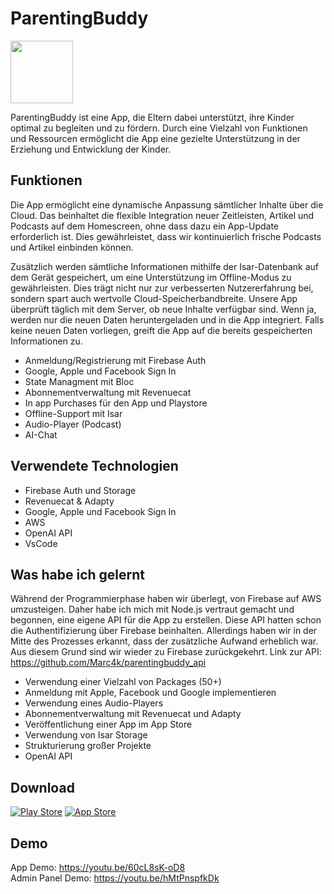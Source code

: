 # ParentingBuddy

<img src="https://github.com/Marc4k/me/assets/80976974/7e7228a1-f68c-4702-a750-dd22068a97f4" height="100">


ParentingBuddy ist eine App, die Eltern dabei unterstützt, ihre Kinder optimal zu begleiten und zu fördern.
Durch eine Vielzahl von Funktionen und Ressourcen ermöglicht die App eine gezielte Unterstützung in der Erziehung und Entwicklung der Kinder.



## Funktionen
Die App ermöglicht eine dynamische Anpassung sämtlicher Inhalte über die Cloud. Das beinhaltet die flexible Integration neuer Zeitleisten, Artikel und Podcasts auf dem Homescreen, ohne dass dazu ein App-Update erforderlich ist. Dies gewährleistet, dass wir kontinuierlich frische Podcasts und Artikel einbinden können.

Zusätzlich werden sämtliche Informationen mithilfe der Isar-Datenbank auf dem Gerät gespeichert, um eine Unterstützung im Offline-Modus zu gewährleisten. Dies trägt nicht nur zur verbesserten Nutzererfahrung bei, sondern spart auch wertvolle Cloud-Speicherbandbreite. Unsere App überprüft täglich mit dem Server, ob neue Inhalte verfügbar sind. Wenn ja, werden nur die neuen Daten heruntergeladen und in die App integriert. Falls keine neuen Daten vorliegen, greift die App auf die bereits gespeicherten Informationen zu. 

- Anmeldung/Registrierung mit Firebase Auth
- Google, Apple und Facebook Sign In
- State Managment mit Bloc
- Abonnementverwaltung mit Revenuecat
- In app Purchases für den App und Playstore
- Offline-Support mit Isar
- Audio-Player (Podcast)
- AI-Chat


## Verwendete Technologien
- Firebase Auth und Storage
- Revenuecat & Adapty 
- Google, Apple und Facebook Sign In
- AWS
- OpenAI API 
- VsCode 



## Was habe ich gelernt
Während der Programmierphase haben wir überlegt, von Firebase auf AWS umzusteigen. Daher habe ich mich mit Node.js vertraut gemacht und begonnen, eine eigene API für die App zu erstellen. Diese API hatten schon die Authentifizierung über Firebase beinhalten. Allerdings haben wir in der Mitte des Prozesses erkannt, dass der zusätzliche Aufwand erheblich war. Aus diesem Grund sind wir wieder zu Firebase zurückgekehrt.
Link zur API:
https://github.com/Marc4k/parentingbuddy_api


- Verwendung einer Vielzahl von Packages (50+)
- Anmeldung mit Apple, Facebook und Google implementieren
- Verwendung eines Audio-Players
- Abonnementverwaltung mit Revenuecat und Adapty
- Veröffentlichung einer App im App Store
- Verwendung von Isar Storage
- Strukturierung großer Projekte
- OpenAI API
  
## Download
[![Play Store](https://img.shields.io/badge/Google_Play-414141?style=for-the-badge&logo=google-play&logoColor=white)](https://play.google.com/store/apps/details?id=app.parentingbuddy.android)
[![App Store](https://img.shields.io/badge/App_Store-0D96F6?style=for-the-badge&logo=app-store&logoColor=white)](https://apps.apple.com/at/app/erziehungs-app-parentingbuddy/id1668571408?l=en)

## Demo
App Demo: https://youtu.be/60cL8sK-oD8 <br>
Admin Panel Demo: https://youtu.be/hMtPnspfkDk

